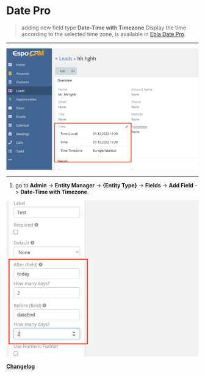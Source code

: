 # Date Pro

> adding new field type **Date-Time with Timezone** Display the time according to the selected time zone, is available
> in [Ebla Date Pro](https://www.eblasoft.com.tr/espocrm-extension-page/espocrm-date-pro-field).

---

![Date Pro](../../_static/images/extensions/date-pro/time-zone.png)

---

1. go to **Admin** -> **Entity Manager** -> **{Entity Type}** -> **Fields** -> **Add Field** -> **Date-Time with
   Timezone**.

![Date Pro](../../_static/images/extensions/date-pro/time-zone-op.png)


**<font color=gray> [Changelog](changelog.md) </font>**